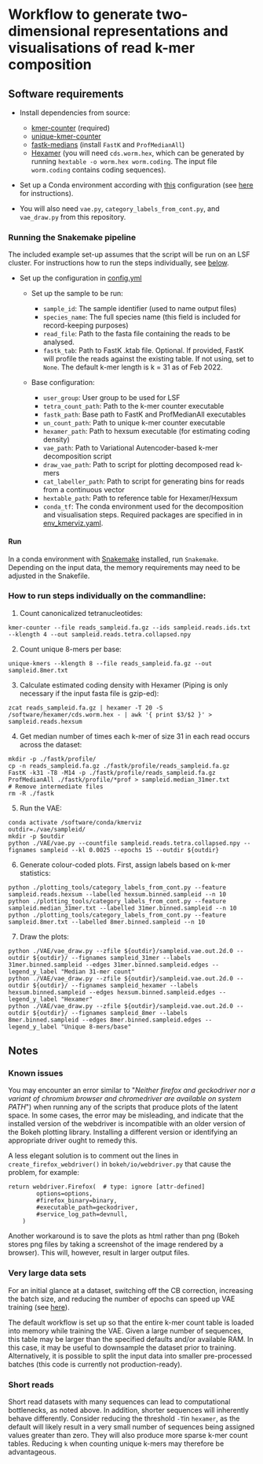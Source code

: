 # Workflow to generate two-dimensional representations and visualisations of read k-mer composition

## Software requirements
- Install dependencies from source:
  - <a href="https://github.com/CobiontID/kmer-counter">kmer-counter</a> (required)
  - <a href="https://github.com/CobiontID/unique-kmer-counts">unique-kmer-counter</a>
  - <a href="https://github.com/CobiontID/fastk-medians">fastk-medians</a> (install `FastK` and `ProfMedianAll`)
  - <a href="https://github.com/richarddurbin/hexamer">Hexamer</a> (you will need `cds.worm.hex`, which can be generated by running `hextable -o worm.hex worm.coding`. The input file `worm.coding` contains coding sequences).

- Set up a Conda environment according with <a href="https://github.com/CobiontID/read_VAE/blob/main/env_kmerviz.yaml">this</a> configuration (see <a href="https://conda.io/projects/conda/en/latest/user-guide/tasks/manage-environments.html#creating-an-environment-from-an-environment-yml-file">here</a> for instructions).
- You will also need `vae.py`, `category_labels_from_cont.py`, and `vae_draw.py` from this repository. 

### Running the Snakemake pipeline

The included example set-up assumes that the script will be run on an LSF cluster. For instructions how to run the steps individually, see [below](###-How-to-run-steps-individually-on-the-commandline:).

- Set up the configuration in <a href="https://github.com/CobiontID/read_VAE/blob/main/read_tools/config.yml">config.yml</a>
  - Set up the sample to be run: 
     - `sample_id`: The sample identifier (used to name output files)
     - `species_name`: The full species name (this field is included for record-keeping purposes)
     - `read_file`: Path to the fasta file containing the reads to be analysed.
     - `fastk_tab`: Path to FastK .ktab file. Optional. If provided, FastK will profile the reads against the existing table. If not using, set to `None`. The default k-mer length is k = 31 as of Feb 2022.
     
   - Base configuration:
     - `user_group`: User group to be used for LSF
     - `tetra_count_path`: Path to the k-mer counter executable
     - `fastk_path`: Base path to FastK and ProfMedianAll executables
     - `un_count_path`: Path to unique k-mer counter executable
     - `hexamer_path`: Path to hexsum executable (for estimating coding density)
     - `vae_path`: Path to Variational Autencoder-based k-mer decomposition script
     - `draw_vae_path`: Path to script for plotting decomposed read k-mers
     - `cat_labeller_path`: Path to script for generating bins for reads from a continuous vector
     - `hextable_path`: Path to reference table for Hexamer/Hexsum
     - `conda_tf`: The conda environment used for the decomposition and visualisation steps. Required packages are specified in in <a href="https://github.com/CobiontID/kmer_decomposition/blob/main/env_kmerviz.yaml">env_kmerviz.yaml</a>.

#### Run
In a conda environment with <a href="https://snakemake.readthedocs.io/en/stable/">Snakemake</a> installed, run `Snakemake`. Depending on the input data, the memory requirements may need to be adjusted in the Snakefile.

### How to run steps individually on the commandline:

1. Count canonicalized tetranucleotides:
```
kmer-counter --file reads_sampleid.fa.gz --ids sampleid.reads.ids.txt --klength 4 --out sampleid.reads.tetra.collapsed.npy
```

2. Count unique 8-mers per base:
```
unique-kmers --klength 8 --file reads_sampleid.fa.gz --out sampleid.8mer.txt
```

3. Calculate estimated coding density with Hexamer (Piping is only necessary if the input fasta file is gzip-ed):
```
zcat reads_sampleid.fa.gz | hexamer -T 20 -S /software/hexamer/cds.worm.hex - | awk '{ print $3/$2 }' > sampleid.reads.hexsum
```

4. Get median number of times each k-mer of size 31 in each read occurs across the dataset:
```
mkdir -p ./fastk/profile/
cp -n reads_sampleid.fa.gz ./fastk/profile/reads_sampleid.fa.gz
FastK -k31 -T8 -M14 -p ./fastk/profile/reads_sampleid.fa.gz
ProfMedianAll ./fastk/profile/*prof > sampleid.median_31mer.txt
# Remove intermediate files
rm -R ./fastk
```

5. Run the VAE:
```
conda activate /software/conda/kmerviz
outdir=./vae/sampleid/
mkdir -p $outdir
python ./VAE/vae.py --countfile sampleid.reads.tetra.collapsed.npy --fignames sampleid --kl 0.0025 --epochs 15 --outdir ${outdir}
```

6. Generate colour-coded plots. First, assign labels based on k-mer statistics:

```
python ./plotting_tools/category_labels_from_cont.py --feature sampleid.reads.hexsum --labelled hexsum.binned.sampleid --n 10
python ./plotting_tools/category_labels_from_cont.py --feature sampleid.median_31mer.txt --labelled 31mer.binned.sampleid --n 10
python ./plotting_tools/category_labels_from_cont.py --feature sampleid.8mer.txt --labelled 8mer.binned.sampleid --n 10
```

7. Draw the plots:
```
python ./VAE/vae_draw.py --zfile ${outdir}/sampleid.vae.out.2d.0 --outdir ${outdir}/ --fignames sampleid_31mer --labels 31mer.binned.sampleid --edges 31mer.binned.sampleid.edges --legend_y_label "Median 31-mer count"
python ./VAE/vae_draw.py --zfile ${outdir}/sampleid.vae.out.2d.0 --outdir ${outdir}/ --fignames sampleid_hexamer --labels hexsum.binned.sampleid --edges hexsum.binned.sampleid.edges --legend_y_label "Hexamer"
python ./VAE/vae_draw.py --zfile ${outdir}/sampleid.vae.out.2d.0 --outdir ${outdir}/ --fignames sampleid_8mer --labels 8mer.binned.sampleid --edges 8mer.binned.sampleid.edges --legend_y_label "Unique 8-mers/base"
```

## Notes
### Known issues
You may encounter an error similar to "_Neither firefox and geckodriver nor a variant of chromium browser and chromedriver are available on system PATH_") when running any of the scripts that produce plots of the latent space. In some cases, the error may be misleading, and indicate that the installed version of the webdriver is incompatible with an older version of the Bokeh plotting library. Installing a different version or identifying an appropriate driver ought to remedy this.

A less elegant solution is to comment out the lines in `create_firefox_webdriver()` in `bokeh/io/webdriver.py` that cause the problem, for example:

```
return webdriver.Firefox(  # type: ignore [attr-defined]
        options=options,
        #firefox_binary=binary,
        #executable_path=geckodriver,
        #service_log_path=devnull,
    )
```
Another workaround is to save the plots as html rather than png (Bokeh stores png files by taking a screenshot of the image rendered by a browser). This will, however, result in larger output files.

### Very large data sets
For an initial glance at a dataset, switching off the CB correction, increasing the batch size, and reducing the number of epochs can speed up VAE training (see [here](https://github.com/CobiontID/read_VAE/tree/main/read_tools/VAE)).

The default workflow is set up so that the entire k-mer count table is loaded into memory while training the VAE. Given a large number of sequences, this table may be larger than the specified defaults and/or available RAM. In this case, it may be useful to downsample the dataset prior to training. Alternatively, it is possible to split the input data into smaller pre-processed batches (this code is currently not production-ready).

### Short reads
Short read datasets with many sequences can lead to computational bottlenecks, as noted above. In addition, shorter sequences will inherently behave differently. Consider reducing the threshold `-T`in `hexamer`, as the default will likely result in a very small number of sequences being assigned values greater than zero. They will also produce more sparse k-mer count tables. Reducing `k` when counting unique k-mers may therefore be advantageous.
